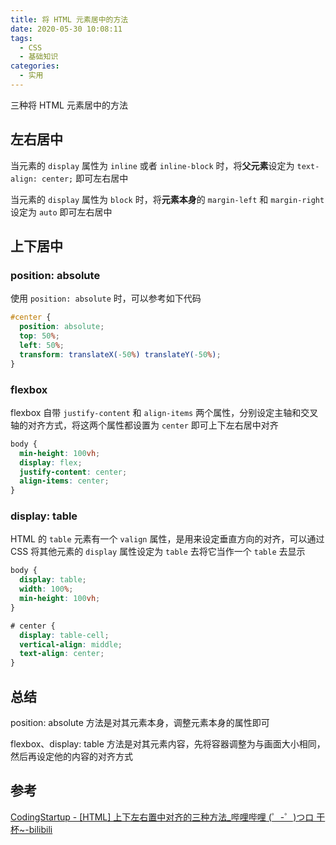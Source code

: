 ```yaml
---
title: 将 HTML 元素居中的方法
date: 2020-05-30 10:08:11
tags:
  - CSS
  - 基础知识
categories:
  - 实用
---
```


三种将 HTML 元素居中的方法

<!--more-->

## 左右居中

当元素的 `display` 属性为 `inline` 或者 `inline-block` 时，将**父元素**设定为 `text-align: center;` 即可左右居中

当元素的 `display` 属性为 `block` 时，将**元素本身**的 `margin-left` 和 `margin-right` 设定为 `auto` 即可左右居中

## 上下居中

### position: absolute

使用 `position: absolute` 时，可以参考如下代码

```CSS
#center {
  position: absolute;
  top: 50%;
  left: 50%;
  transform: translateX(-50%) translateY(-50%);
}
```

### flexbox

flexbox 自带 `justify-content` 和 `align-items` 两个属性，分别设定主轴和交叉轴的对齐方式，将这两个属性都设置为 `center` 即可上下左右居中对齐

```CSS
body {
  min-height: 100vh;
  display: flex;
  justify-content: center;
  align-items: center;
}
```

### display: table

HTML 的 `table` 元素有一个 `valign` 属性，是用来设定垂直方向的对齐，可以通过 CSS 将其他元素的 `display` 属性设定为 `table` 去将它当作一个 `table` 去显示

```CSS
body {
  display: table;
  width: 100%;
  min-height: 100vh;
}

# center {
  display: table-cell;
  vertical-align: middle;
  text-align: center;
}
```

## 总结

position: absolute 方法是对其元素本身，调整元素本身的属性即可

flexbox、display: table 方法是对其元素内容，先将容器调整为与画面大小相同，然后再设定他的内容的对齐方式

## 参考

[CodingStartup - [HTML] 上下左右置中对齐的三种方法\_哔哩哔哩 (゜-゜)つロ 干杯~-bilibili](https://www.bilibili.com/video/BV1o7411G7dq)
